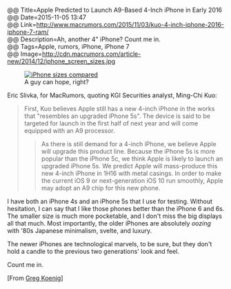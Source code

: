 @@ Title=Apple Predicted to Launch A9-Based 4-Inch iPhone in Early 2016  
@@ Date=2015-11-05 13:47  
@@ Link=http://www.macrumors.com/2015/11/03/kuo-4-inch-iphone-2016-iphone-7-ram/  
@@ Description=Ah, another 4" iPhone? Count me in.  
@@ Tags=Apple, rumors, iPhone, iPhone 7  
@@ Image=http://cdn.macrumors.com/article-new/2014/12/iphone_screen_sizes.jpg  

<figure>
	<a class="nohover" href="http://cdn.macrumors.com/article-new/2014/12/iphone_screen_sizes.jpg">
		<img src="http://cdn.macrumors.com/article-new/2014/12/iphone_screen_sizes.jpg" alt="iPhone sizes compared">
	</a>
	<figcaption>A guy can hope, right?</figcaption>
</figure>

Eric Slivka, for MacRumors, quoting KGI Securities analyst, Ming-Chi Kuo:
>First, Kuo believes Apple still has a new 4-inch iPhone in the works that "resembles an upgraded iPhone 5s". The device is said to be targeted for launch in the first half of next year and will come equipped with an A9 processor.
>>As there is still demand for a 4-inch iPhone, we believe Apple will upgrade this product line. Because the iPhone 5s is more popular than the iPhone 5c, we think Apple is likely to launch an upgraded iPhone 5s. We predict Apple will mass-produce this new 4-inch iPhone in 1H16 with metal casings. In order to make the current iOS 9 or next-generation iOS 10 run smoothly, Apple may adopt an A9 chip for this new phone.

I have both an iPhone 4s and an iPhone 5s that I use for testing. Without hesitation, I can say that I like those phones better than the iPhone 6 and 6s. The smaller size is much more pocketable, and I don't miss the big displays all that much. Most importantly, the older iPhones are absolutely *oozing* with '80s Japanese minimalism, svelte, and luxury. 

The newer iPhones are technological marvels, to be sure, but they don't hold a candle to the previous two generations' look and feel.

Count me in.

[From [Greg Koenig][twit]]

[twit]: https://twitter.com/gak_pdx/status/661754767090188288